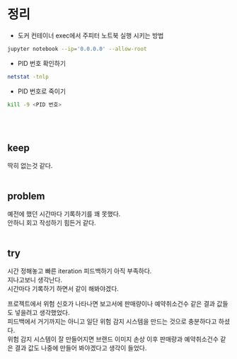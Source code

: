 # 정리
- 도커 컨테이너 exec에서 주피터 노트북 실행 시키는 방법
~~~bash
jupyter notebook --ip='0.0.0.0' --allow-root
~~~

- PID 번호 확인하기
~~~bash
netstat -tnlp
~~~

- PID 번호로 죽이기
~~~bash
kill -9 <PID 번호>
~~~

<br>
<br>

## keep
딱히 없는것 같다.
<br>
<br>

## problem
예전에 했던 시간마다 기록하기를 꽤 못했다.<br>
안하니 회고 작성하기 힘든거 같다.
<br>
<br>

## try
시간 정해놓고 빠른 iteration 피드백하기 아직 부족하다.<br>
지나고보니 생각난다.<br>
시간마다 기록하기 하면서 같이 해봐야겠다.

프로젝트에서 위험 신호가 나타나면 보고서에 판매량이나 예약취소건수 같은 결과 값들도 넣을려고 생각했었다.<br>
피드백에서 거기까지는 아니고 일단 위험 감지 시스템을 만드는 것으로 충분하다고 하셨다.<br>
위험 감지 시스템이 잘 만들어지면 브랜드 이미지 손상 이후 판매량과 예약취소건수 같은 결과 값도 나중에 만들어 봐야겠다고 생각이 들었다.
<br>
<br>
